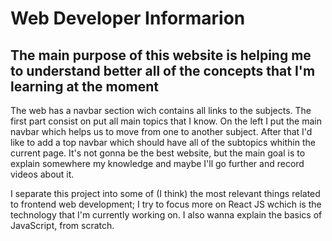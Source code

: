# Web Developer Informarion

## The main purpose of this website is helping me to understand better all of the concepts that I'm learning at the moment

The web has a navbar section wich contains all links to the subjects. The first part consist on put all main topics that I know. On the left I put the main navbar which helps us to move from one to another subject. After that I'd like to add a top navbar which should have all of the subtopics whithin the current page. It's not gonna be the best website, but the main goal is to explain somewhere my knowledge and maybe I'll go further and record videos about it.

I separate this project into some of (I think) the most relevant things related to frontend web development; I try to focus more on React JS wchich is the technology that I'm currently working on. I also wanna explain the basics of JavaScript, from scratch.


